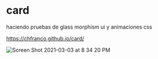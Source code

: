 # card
haciendo pruebas de glass morphism ui y animaciones css

https://chfranco.github.io/card/

![Screen Shot 2021-03-03 at 8 34 20 PM](https://user-images.githubusercontent.com/5650743/109896962-eaebee80-7c5f-11eb-8aa7-656c2a018b0d.png)

